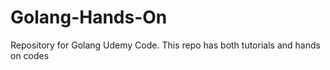 # Golang-Hands-On
Repository for Golang Udemy Code. This repo has both tutorials and hands on codes
